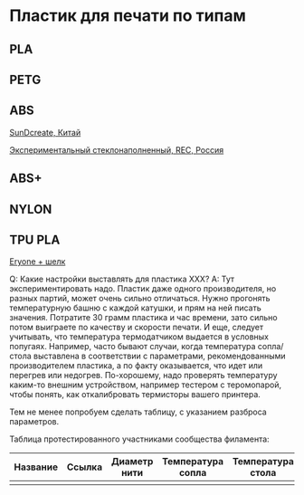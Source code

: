 # Пластик для печати по типам


## PLA


## PETG


## ABS
[SunDcreate, Китай](https://aliexpress.ru/item/32964875934.html)

[Экспериментальный стеклонаполненный, REC, Россия](https://rec3d.ru/plastik-dlya-3d-printerov/eksperimentalnye-materialy/abs-steklo-plastik-rec-1-75-natyralniy/)

## ABS+


## NYLON


## TPU PLA
[Eryone + шелк](https://aliexpress.ru/item/1005004270970940.html)


Q: Какие настройки выставлять для пластика XXX?
A: Тут экспериментировать надо. Пластик даже одного производителя, но разных партий, может очень сильно отличаться. Нужно прогонять температурную башню с каждой катушки, и прям на ней писать значения. Потратите 30 грамм пластика и час времени, зато сильно потом выиграете по качеству и скорости печати. И еще, следует учитывать, что температура термодатчиком выдается в условных попугаях. Например, часто бывают случаи, когда температура сопла/стола выставлена в соответствии с параметрами, рекомендованными производителем пластика, а по факту оказывается, что идет или перегрев или недогрев. По-хорошему, надо проверять температуру каким-то внешним устройством, например тестером с теромопарой, чтобы понять, как откалибровать термисторы вашего принтера.

Тем не менее попробуем сделать таблицу, с указанием разброса параметров.


Таблица протестированного участниками сообщества филамента:

| Название | Ссылка | Диаметр нити | Температура сопла | Температура стола | Скорость обдува | Особые условия |
| -------- | ------ | ------------ | ----------------- | ----------------- | --------------- | -------------- |
|          |        |              |                   |                   |                 |                |
